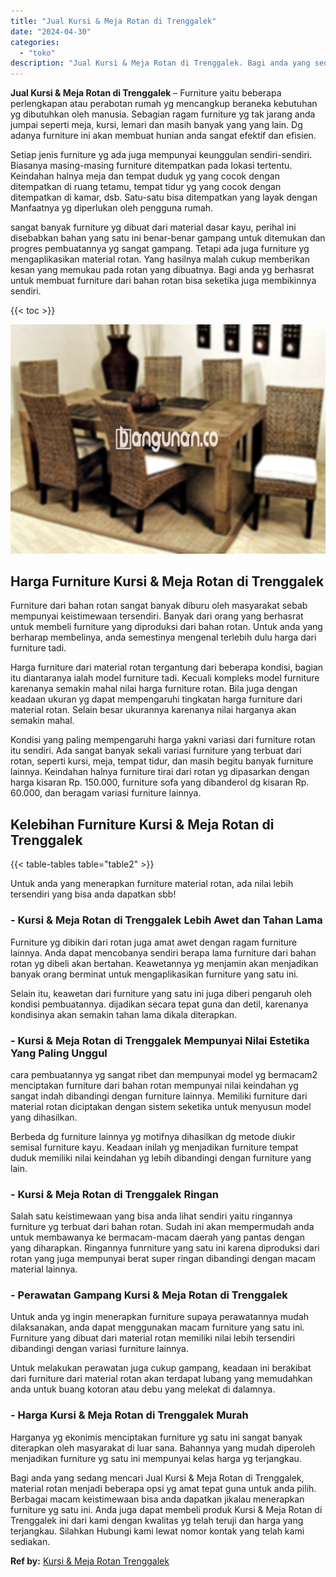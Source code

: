 ```yaml
---
title: "Jual Kursi & Meja Rotan di Trenggalek"
date: "2024-04-30"
categories: 
  - "toko"
description: "Jual Kursi & Meja Rotan di Trenggalek. Bagi anda yang sedang mencari Jual Kursi & Meja Rotan di Trenggalek, material rotan menjadi beberapa opsi yg amat tepa..."
---
```


**Jual Kursi & Meja Rotan di Trenggalek** – Furniture yaitu beberapa perlengkapan atau perabotan rumah yg mencangkup beraneka kebutuhan yg dibutuhkan oleh manusia. Sebagian ragam furniture yg tak jarang anda jumpai seperti meja, kursi, lemari dan masih banyak yang yang lain. Dg adanya furniture ini akan membuat hunian anda sangat efektif dan efisien.

Setiap jenis furniture yg ada juga mempunyai keunggulan sendiri-sendiri. Biasanya masing-masing furniture ditempatkan pada lokasi tertentu. Keindahan halnya meja dan tempat duduk yg yang cocok dengan ditempatkan di ruang tetamu, tempat tidur yg yang cocok dengan ditempatkan di kamar, dsb. Satu-satu bisa ditempatkan yang layak dengan Manfaatnya yg diperlukan oleh pengguna rumah.

sangat banyak furniture yg dibuat dari material dasar kayu, perihal ini disebabkan bahan yang satu ini benar-benar gampang untuk ditemukan dan progres pembuatannya yg sangat gampang. Tetapi ada juga furniture yg mengaplikasikan material rotan. Yang hasilnya malah cukup memberikan kesan yang memukau pada rotan yang dibuatnya. Bagi anda yg berhasrat untuk membuat furniture dari bahan rotan bisa seketika juga membikinnya sendiri.

{{< toc >}}

![Jual Kursi & Meja Rotan di Trenggalek](/images/kursi-meja-rotan-murah16.png)

## Harga Furniture Kursi & Meja Rotan di Trenggalek

Furniture dari bahan rotan sangat banyak diburu oleh masyarakat sebab mempunyai keistimewaan tersendiri. Banyak dari orang yang berhasrat untuk membeli furniture yang diproduksi dari bahan rotan. Untuk anda yang berharap membelinya, anda semestinya mengenal terlebih dulu harga dari furniture tadi.

Harga furniture dari material rotan tergantung dari beberapa kondisi, bagian itu diantaranya ialah model furniture tadi. Kecuali kompleks model furniture karenanya semakin mahal nilai harga furniture rotan. Bila juga dengan keadaan ukuran yg dapat mempengaruhi tingkatan harga furniture dari material rotan. Selain besar ukurannya karenanya nilai harganya akan semakin mahal.

Kondisi yang paling mempengaruhi harga yakni variasi dari furniture rotan itu sendiri. Ada sangat banyak sekali variasi furniture yang terbuat dari rotan, seperti kursi, meja, tempat tidur, dan masih begitu banyak furniture lainnya. Keindahan halnya furniture tirai dari rotan yg dipasarkan dengan harga kisaran Rp. 150.000, furniture sofa yang dibanderol dg kisaran Rp. 60.000, dan beragam variasi furniture lainnya.

## Kelebihan Furniture Kursi & Meja Rotan di Trenggalek

{{< table-tables table="table2" >}}

Untuk anda yang menerapkan furniture material rotan, ada nilai lebih tersendiri yang bisa anda dapatkan sbb!

### \- Kursi & Meja Rotan di Trenggalek Lebih Awet dan Tahan Lama

Furniture yg dibikin dari rotan juga amat awet dengan ragam furniture lainnya. Anda dapat mencobanya sendiri berapa lama furniture dari bahan rotan yg dibeli akan bertahan. Keawetannya yg menjamin akan menjadikan banyak orang berminat untuk mengaplikasikan furniture yang satu ini.

Selain itu, keawetan dari furniture yang satu ini juga diberi pengaruh oleh kondisi pembuatannya. dijadikan secara tepat guna dan detil, karenanya kondisinya akan semakin tahan lama dikala diterapkan.

### \- Kursi & Meja Rotan di Trenggalek Mempunyai Nilai Estetika Yang Paling Unggul

cara pembuatannya yg sangat ribet dan mempunyai model yg bermacam2 menciptakan furniture dari bahan rotan mempunyai nilai keindahan yg sangat indah dibandingi dengan furniture lainnya. Memiliki furniture dari material rotan diciptakan dengan sistem seketika untuk menyusun model yang dihasilkan.

Berbeda dg furniture lainnya yg motifnya dihasilkan dg metode diukir semisal furniture kayu. Keadaan inilah yg menjadikan furniture tempat duduk memiliki nilai keindahan yg lebih dibandingi dengan furniture yang lain.

### \- Kursi & Meja Rotan di Trenggalek Ringan

Salah satu keistimewaan yang bisa anda lihat sendiri yaitu ringannya furniture yg terbuat dari bahan rotan. Sudah ini akan mempermudah anda untuk membawanya ke bermacam-macam daerah yang pantas dengan yang diharapkan. Ringannya funrniture yang satu ini karena diproduksi dari rotan yang juga mempunyai berat super ringan dibandingi dengan macam material lainnya.

### \- Perawatan Gampang Kursi & Meja Rotan di Trenggalek

Untuk anda yg ingin menerapkan furniture supaya perawatannya mudah dilaksanakan, anda dapat menggunakan macam furniture yang satu ini. Furniture yang dibuat dari material rotan memiliki nilai lebih tersendiri dibandingi dengan variasi furniture lainnya.

Untuk melakukan perawatan juga cukup gampang, keadaan ini berakibat dari furniture dari material rotan akan terdapat lubang yang memudahkan anda untuk buang kotoran atau debu yang melekat di dalamnya.

### \- Harga Kursi & Meja Rotan di Trenggalek Murah

Harganya yg ekonimis menciptakan furniture yg satu ini sangat banyak diterapkan oleh masyarakat di luar sana. Bahannya yang mudah diperoleh menjadikan furniture yg satu ini mempunyai kelas harga yg terjangkau.

Bagi anda yang sedang mencari Jual Kursi & Meja Rotan di Trenggalek, material rotan menjadi beberapa opsi yg amat tepat guna untuk anda pilih. Berbagai macam keistimewaan bisa anda dapatkan jikalau menerapkan furniture yg satu ini. Anda juga dapat membeli produk Kursi & Meja Rotan di Trenggalek ini dari kami dengan kwalitas yg telah teruji dan harga yang terjangkau. Silahkan Hubungi kami lewat nomor kontak yang telah kami sediakan.

**Ref by:** [Kursi & Meja Rotan Trenggalek](https://id.wikipedia.org/wiki/Kursi)
